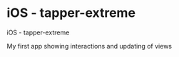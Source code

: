 # iOS - tapper-extreme
iOS - tapper-extreme

My first app showing interactions and updating of views
